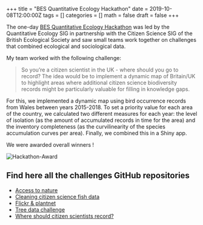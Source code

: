 +++
title = "BES Quantitative Ecology Hackathon"
date = 2019-10-08T12:00:00Z
tags = []
categories = []
math = false
draft = false
+++

The one-day [BES Quantitative Ecology Hackathon](https://www.eventbrite.co.uk/e/bes-quantitative-ecology-hackathon-tickets-65182749358) was led by the Quantitative Ecology SIG in partnership with the Citizen Science SIG of the British Ecological Society and saw small teams work together on challenges that combined ecological and sociological data.

My team worked with the following challenge:

> So you’re a citizen scientist in the UK - where should you go to record?
> The idea would be to implement a dynamic map of Britain/UK to highlight areas where additional citizen science biodiversity records might be particularly valuable for filling in knowledge gaps. 

For this, we implemented a dynamic map using bird occurrence records from Wales between years 2015-2018. To set a priority value for each area of the country, we calculated two different measures for each year: the level of isolation (as the amount of accumulated records in time for the area) and the inventory completeness (as the curvilinearity of the species accumulation curves per area). Finally, we combined this in a Shiny app.

We were awarded overall winners !

![Hackathon-Award](/img/hackathon-award.jpg)


## Find here all the challenges GitHub repositories

- [Access to nature](https://github.com/osmiddleton/Who-has-access-to-nature)
- [Cleaning citizen science fish data](https://github.com/ddavis3739/CitSciClean)
- [Flickr & plantnet](https://github.com/Joemillard/plant_BES_hack)
- [Tree data challenge](https://github.com/philipmwheeler/treedata)
- [Where should citizen scientists record?](https://github.com/pboesu/citizen_science_value)



